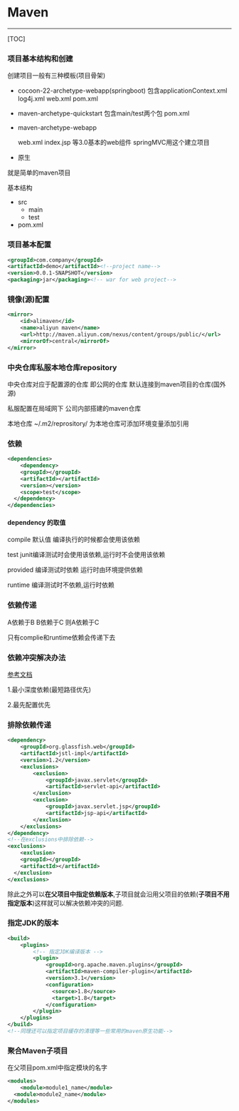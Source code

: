 # Maven

---

[TOC]

### 项目基本结构和创建

创建项目一般有三种模板(项目骨架)

-   cocoon-22-archetype-webapp(springboot)
    包含applicationContext.xml log4j.xml web.xml pom.xml
    
-   maven-archetype-quickstart
    包含main/test两个包 pom.xml
    
-   maven-archetype-webapp

    web.xml index.jsp 等3.0基本的web组件 springMVC用这个建立项目

-   原生
  

就是简单的maven项目

基本结构

-   src
    -   main
    -   test
-   pom.xml

### 项目基本配置

```xml
<groupId>com.company</groupId> 
<artifactId>demo</artifactId><!--project name-->
<version>0.0.1-SNAPSHOT</version>
<packaging>jar</packaging><!-- war for web project-->
```

### 镜像(源)配置

```xml
<mirror>
	<id>alimaven</id>
	<name>aliyun maven</name>
	<url>http://maven.aliyun.com/nexus/content/groups/public/</url>
	<mirrorOf>central</mirrorOf>
</mirror>
```

### 中央仓库私服本地仓库repository

中央仓库对应于配置源的仓库 即公网的仓库 默认连接到maven项目的仓库(国外源)

私服配置在局域网下 公司内部搭建的maven仓库

本地仓库 ~/.m2/reprository/ 为本地仓库可添加环境变量添加引用

### 依赖

```xml
<dependencies>
	<dependency>
  	<groupId></groupId>
    <artifactId></artifactId>
    <version></version>
    <scope>test</scope>
  </dependency>
</dependencies>
```

#### dependency <scope>的取值

compile 默认值 编译执行的时候都会使用该依赖

test junit编译测试时会使用该依赖,运行时不会使用该依赖

provided 编译测试时依赖 运行时由环境提供依赖

runtime 编译测试时不依赖,运行时依赖

### 依赖传递

A依赖于B B依赖于C 则A依赖于C

只有complie和runtime依赖会传递下去

### 依赖冲突解决办法

[参考文档](https://blog.csdn.net/noaman_wgs/article/details/81137893)

1.最小深度依赖(最短路径优先)

2.最先配置优先

### 排除依赖传递

```xml
<dependency>
	<groupId>org.glassfish.web</groupId>
	<artifactId>jstl-impl</artifactId>
	<version>1.2</version>
	<exclusions>
		<exclusion>
			<groupId>javax.servlet</groupId>
			<artifactId>servlet-api</artifactId>
		</exclusion>
		<exclusion>
			<groupId>javax.servlet.jsp</groupId>
			<artifactId>jsp-api</artifactId>
		</exclusion>
	</exclusions>
</dependency>
<!--在exclusions中排除依赖-->
<exclusions>
	<exclusion>
  	<groupId></groupId>
    <artifactId></artifactId>
  </exclusion>
</exclusions>
```

除此之外可以**在父项目中指定依赖版本**,子项目就会沿用父项目的依赖(**子项目不用指定版本**)这样就可以解决依赖冲突的问题.



### 指定JDK的版本

```xml
<build>
	<plugins>
		<!-- 指定JDK编译版本 -->
		<plugin>
			<groupId>org.apache.maven.plugins</groupId>
			<artifactId>maven-compiler-plugin</artifactId>
			<version>3.1</version>  
			<configuration>  
			  <source>1.8</source>
			  <target>1.8</target>
			</configuration> 
		</plugin>
	</plugins>
</build>
<!--同理还可以指定项目缓存的清理等一些常用的maven原生功能-->
```

### 聚合Maven子项目

在父项目pom.xml中指定模块的名字

```xml
<modules>
	<module>module1_name</module>
  <module>module2_name</module>
</modules>
```

